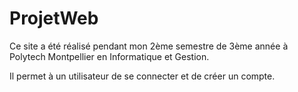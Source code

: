 # ProjetWeb

Ce site a été réalisé pendant mon 2ème semestre de 3ème année à Polytech Montpellier en Informatique et Gestion.

Il permet à un utilisateur de se connecter et de créer un compte.

